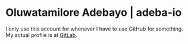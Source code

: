 # Oluwatamilore Adebayo | adeba-io

I only use this account for whenever I have to use GitHub for something.  
My actual profile is at [GitLab](https://gitlab.com/adeba-io).
